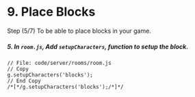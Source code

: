 # 9. Place Blocks

Step (5/7) To be able to place blocks in your game. 

##### 5. In `room.js`, Add `setupCharacters`, function to setup the block.

```
// File: code/server/rooms/room.js
// Copy 
g.setupCharacters('blocks');
// End Copy
/*[*/g.setupCharacters('blocks');/*]*/
```
